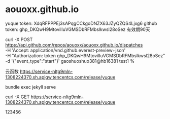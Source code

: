 # aouoxx.github.io


yuque token: XdqRFPPPEj3sAPqgCCkgoDNZX63JZyQZQS4Ljxg6
github token: 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  有效期90天


curl -X POST https://api.github.com/repos/aouoxx/aouoxx.github.io/dispatches \
     -H 'Accept: application/vnd.github.everest-preview+json' \
     -H "Authorization: token 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" \
     -d '{"event_type":"start"}'
gaoshuoshuo381@hb16381 test1 %



云函数
https://service-nltg9mln-1308224370.sh.apigw.tencentcs.com/release/yuque

bundle exec jekyll serve


curl -X GET https://service-nltg9mln-1308224370.sh.apigw.tencentcs.com/release/yuque

123456